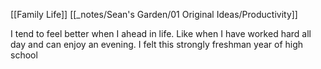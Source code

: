 [[Family Life]] [[_notes/Sean's Garden/01 Original Ideas/Productivity]]

I tend to feel better when I ahead in life. Like when I have worked hard all day and can enjoy an evening. I felt this strongly freshman year of high school 